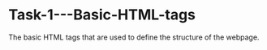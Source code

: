 # Task-1---Basic-HTML-tags
The basic HTML tags that are used to define the structure of the webpage.
